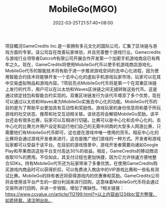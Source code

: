 ﻿---
weight: 
title: "MobileGo(MGO)"
description: "GameCredits Inc.是一家拥有多元文化的国际公司，汇集了区块链与游戏方面的专家"
date: 2022-03-25T21:57:40+08:00
lastmod: 2022-03-25T16:45:40+08:00
draft: false
authors: ["Metabd"]
featuredImage: "mobilegomgo.webp"
link: ""
tags: ["数字代币","MobileGo(MGO)"]
categories: ["navigation"]
navigation: ["数字代币"]
lightgallery: true
toc: true
pinned: false
recommend: false
recommend1: false
---
项目概况GameCredits Inc.是一家拥有多元文化的国际公司，汇集了区块链与游戏方面的专家。该公司旨在改善玩家体验，并且完善整个游戏行业。Gamecredits与游戏行业领导者Datcroft有限公司开展合作开发第一个加密手机游戏商店已有两年之久。现在，GameCredits将使用MobileGo代币以使手机游戏商店游戏化。MobileGo代币的智能技术将有助于进一步推进游戏空间的去中心化进程，因为使用智能合约技术将能够开发一个去中心化的虚拟手机游戏玩家市场，玩家可以在其中交易虚拟物品和游戏内容。?项目亮点MobileGo代币将是第一个在双重区块链上发行的代币，用户可以在以太坊和Waves区块链之间无缝转账这些代币。这是通过锁定钱包和智能合约实现的。双重区块链发行为该代币增添了多个优势，现在可以通过以太坊和Waves来为MobileGo实施去中心化的功能。MobileGo代币的目的是为了帮助平台更加具有互动性和奖励性。游戏玩家的身份信息将和基于所玩游戏的社交状态、推荐和社交互动相关联。该状态将会解锁MobileGo奖励。该平台还会有很多比赛，玩家可以互相进行切磋。比赛可以是中心化和去中心化的。去中心化的比赛允许用户设定和运行他们自己的无需中间商的大型多人网游比赛，只需要他们有MobileGo代币即可，这也是在游戏中唯一使用的货币。相反中心化的比赛将会通过游戏开发者来进行，这也是推广他们游戏的一种方式。开发者和游戏玩家都可以受益于该平台。在目前的游戏情景中，游戏开发者需要向诸如Google Play和苹果商店这些平台支付高达30%的收益。相反，GameCredits的移动商店收取10%的费用。不仅如此，其支付过程也更加快捷，因为它允许快速方便地整合SDKs。持有MobileGo代币还为玩家带来了多重优势。在使用GameCredits购买游戏内商品时可以获得折扣，可以免费进入商店中的VIP游戏比赛和一些私有测试比赛。MobileGo的持有者还将获得游戏内的优惠券和奖励。GameCredits公司将会使用该平台产生的一部分利润来进行回购，这意味着MobileGo代币将会通过交易所进行回购，并进一步销毁，增加了稀缺性。?相关链接：https://www.ccvalue.cn/article/112199.html?*以上内容由1234btc官方整理，如若转载，请注明出处。
